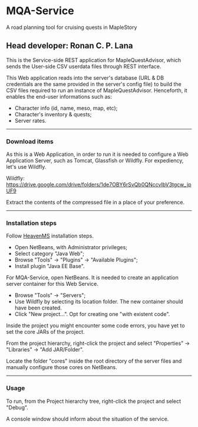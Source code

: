 # MQA-Service
 A road planning tool for cruising quests in MapleStory

## Head developer: Ronan C. P. Lana

This is the Service-side REST application for MapleQuestAdvisor, which sends the User-side CSV userdata files through REST interface.

This Web application reads into the server's database (URL & DB credentials are the same provided in the server's config file) to build the CSV files required to run an instance of MapleQuestAdvisor.
Henceforth, it enables the end-user informations such as:
* Character info (id, name, meso, map, etc);
* Character's inventory & quests;
* Server rates.

---
### Download items

As this is a Web Application, in order to run it is needed to configure a Web Application Server, such as Tomcat, Glassfish or Wildfly. For expediency, let's use Wildfly.

Wildfly: https://drive.google.com/drive/folders/1de7OBY6rSvQb0QNccvIbV3tgcw_jpUF9

Extract the contents of the compressed file in a place of your preference.

---
### Installation steps

Follow [HeavenMS](https://github.com/ronancpl/HeavenMS#preparing-the-ambient) installation steps.

* Open NetBeans, with Administrator privileges;
* Select category "Java Web";
* Browse "Tools" -> "Plugins" -> "Available Plugins";
* Install plugin "Java EE Base".

For MQA-Service, open NetBeans. It is needed to create an application server container for this Web Service.

* Browse "Tools" -> "Servers";
* Use Wildfly by selecting its location folder. The new container should have been created.
* Click "New project...". Opt for creating one "with existent code".

Inside the project you might encounter some code errors, you have yet to set the core JARs of the project.

From the project hierarchy, right-click the project and select "Properties" -> "Libraries" -> "Add JAR/Folder".

Locate the folder "cores" inside the root directory of the server files and manually configure those cores on NetBeans.

---
### Usage

To run, from the Project hierarchy tree, right-click the project and select "Debug".

A console window should inform about the situation of the service.
